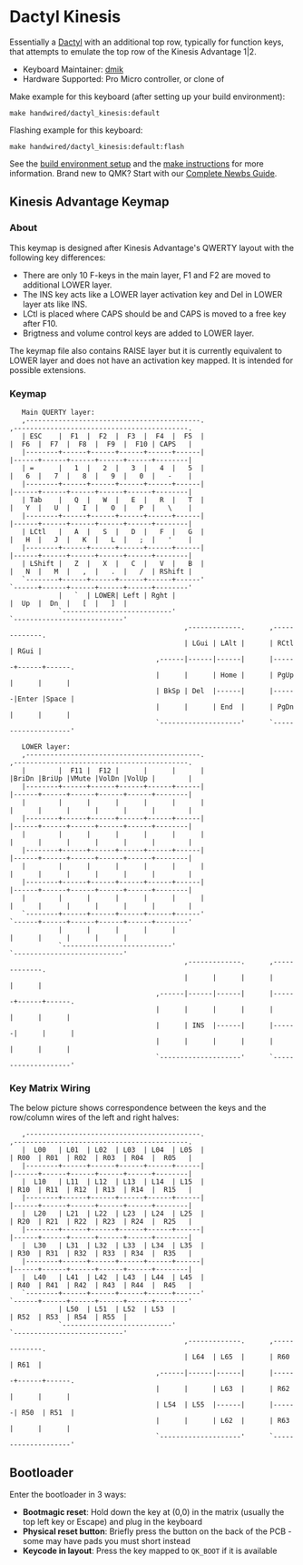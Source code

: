 # Dactyl Kinesis

Essentially a [Dactyl](/keyboards/handwired/dactyl/) with an additional top row, typically for function keys, that attempts to emulate the top row of the Kinesis Advantage 1|2.

* Keyboard Maintainer: [dmik](https://github.com/dmik)
* Hardware Supported: Pro Micro controller, or clone of

Make example for this keyboard (after setting up your build environment):

    make handwired/dactyl_kinesis:default

Flashing example for this keyboard:

    make handwired/dactyl_kinesis:default:flash

See the [build environment setup](https://docs.qmk.fm/#/getting_started_build_tools) and the [make instructions](https://docs.qmk.fm/#/getting_started_make_guide) for more information. Brand new to QMK? Start with our [Complete Newbs Guide](https://docs.qmk.fm/#/newbs).

## Kinesis Advantage Keymap

### About

This keymap is designed after Kinesis Advantage's QWERTY layout with the following key differences:
 - There are only 10 F-keys in the main layer, F1 and F2 are moved to additional LOWER layer.
 - The INS key acts like a LOWER layer activation key and Del in LOWER layer ats like INS.
 - LCtl is placed where CAPS should be and CAPS is moved to a free key after F10.
 - Brigtness and volume control keys are added to LOWER layer.

 The keymap file also contains RAISE layer but it is currently equivalent to LOWER layer and does
 not have an activation key mapped. It is intended for possible extensions.

### Keymap

       Main QUERTY layer:
       ,-------------------------------------------.                           ,-------------------------------------------.
       | ESC    |  F1  |  F2  |  F3  |  F4  |  F5  |                           |  F6  |  F7  |  F8  |  F9  |  F10 | CAPS   |
       |--------+------+------+------+------+------|                           |------+------+------+------+------+--------|
       | =      |   1  |   2  |   3  |   4  |   5  |                           |   6  |   7  |   8  |   9  |   0  |   -    |
       |--------+------+------+------+------+------|                           |------+------+------+------+------+--------|
       | Tab    |   Q  |   W  |   E  |   R  |   T  |                           |   Y  |   U  |   I  |   O  |   P  |   \    |
       |--------+------+------+------+------+------|                           |------+------+------+------+------+--------|
       | LCtl   |   A  |   S  |   D  |   F  |   G  |                           |   H  |   J  |   K  |   L  |   ;  |   '    |
       |--------+------+------+------+------+------|                           |------+------+------+------+------+--------|
       | LShift |   Z  |   X  |   C  |   V  |   B  |                           |   N  |   M  |   ,  |   .  |   /  | RShift |
       `--------+------+------+------+------+------'                           `------+------+------+------+------+--------'
                |   `  | LOWER| Left | Rght |                                         |  Up  |  Dn  |   [  |   ]  |
                `---------------------------'                                         `---------------------------'
                                               ,-------------.      ,-------------.
                                               | LGui | LAlt |      | RCtl | RGui |
                                        ,------|------|------|      |------+------+------.
                                        |      |      | Home |      | PgUp |      |      |
                                        | BkSp | Del  |------|      |------|Enter |Space |
                                        |      |      | End  |      | PgDn |      |      |
                                        `--------------------'      `--------------------'

       LOWER layer:
       ,-------------------------------------------.                           ,-------------------------------------------.
       |        |  F11 |  F12 |      |      |      |                           |BriDn |BriUp |VMute |VolDn |VolUp |        |
       |--------+------+------+------+------+------|                           |------+------+------+------+------+--------|
       |        |      |      |      |      |      |                           |      |      |      |      |      |        |
       |--------+------+------+------+------+------|                           |------+------+------+------+------+--------|
       |        |      |      |      |      |      |                           |      |      |      |      |      |        |
       |--------+------+------+------+------+------|                           |------+------+------+------+------+--------|
       |        |      |      |      |      |      |                           |      |      |      |      |      |        |
       |--------+------+------+------+------+------|                           |------+------+------+------+------+--------|
       |        |      |      |      |      |      |                           |      |      |      |      |      |        |
       `--------+------+------+------+------+------'                           `------+------+------+------+------+--------'
                |      |      |      |      |                                         |      |      |      |      |
                `---------------------------'                                         `---------------------------'
                                               ,-------------.      ,-------------.
                                               |      |      |      |      |      |
                                        ,------|------|------|      |------+------+------.
                                        |      |      |      |      |      |      |      |
                                        |      | INS  |------|      |------|      |      |
                                        |      |      |      |      |      |      |      |
                                        `--------------------'      `--------------------'

### Key Matrix Wiring

The below picture shows correspondence between the keys and the row/column wires of the left and
right halves:

       ,-------------------------------------------.                           ,-------------------------------------------.
       |  L00   | L01  | L02  | L03  | L04  | L05  |                           | R00  | R01  | R02  | R03  | R04  |  R05   |
       |--------+------+------+------+------+------|                           |------+------+------+------+------+--------|
       |  L10   | L11  | L12  | L13  | L14  | L15  |                           | R10  | R11  | R12  | R13  | R14  |  R15   |
       |--------+------+------+------+------+------|                           |------+------+------+------+------+--------|
       |  L20   | L21  | L22  | L23  | L24  | L25  |                           | R20  | R21  | R22  | R23  | R24  |  R25   |
       |--------+------+------+------+------+------|                           |------+------+------+------+------+--------|
       |  L30   | L31  | L32  | L33  | L34  | L35  |                           | R30  | R31  | R32  | R33  | R34  |  R35   |
       |--------+------+------+------+------+------|                           |------+------+------+------+------+--------|
       |  L40   | L41  | L42  | L43  | L44  | L45  |                           | R40  | R41  | R42  | R43  | R44  |  R45   |
       `--------+------+------+------+------+------'                           `------+------+------+------+------+--------'
                | L50  | L51  | L52  | L53  |                                         | R52  | R53  | R54  | R55  |
                `---------------------------'                                         `---------------------------'
                                               ,-------------.      ,-------------.
                                               | L64  | L65  |      | R60  | R61  |
                                        ,------|------|------|      |------+------+------.
                                        |      |      | L63  |      | R62  |      |      |
                                        | L54  | L55  |------|      |------| R50  | R51  |
                                        |      |      | L62  |      | R63  |      |      |
                                        `--------------------'      `--------------------'

## Bootloader

Enter the bootloader in 3 ways:

* **Bootmagic reset**: Hold down the key at (0,0) in the matrix (usually the top left key or Escape) and plug in the keyboard
* **Physical reset button**: Briefly press the button on the back of the PCB - some may have pads you must short instead
* **Keycode in layout**: Press the key mapped to `QK_BOOT` if it is available

